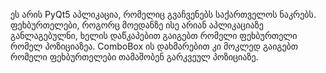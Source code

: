 ეს არის PyQt5 აპლიკაცია, რომელიც გვაჩვენებს საქართველოს ნაკრებს.
ფეხბურთელები, როგორც მოედანზე ისე არიან აპლიკაციაზე განლაგებულნი, ხელის დაწკაპებით გაიგებთ რომელი ფეხბურთელი რომელ პოზიციაზეა. 
ComboBox ის დახმარებით კი მოკლედ გაიგებთ რომელი ფეხბურთელები თამაშობენ გარკვეულ პოზიციაზე.
